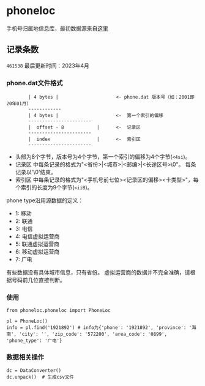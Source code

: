 # phoneloc
手机号归属地信息库，最初数据源来自[这里](https://github.com/xluohome/phonedata)

## 记录条数

`461538` 最后更新时间：2023年4月

### phone.dat文件格式

```
        | 4 bytes |                     <- phone.dat 版本号（如：2001即20年01月）
        ------------
        | 4 bytes |                     <-  第一个索引的偏移
        -----------------------
        |  offset - 8            |      <-  记录区
        -----------------------
        |  index                 |      <-  索引区
        -----------------------
```

* 头部为8个字节，版本号为4个字节，第一个索引的偏移为4个字节(`<4si`)。
* 记录区 中每条记录的格式为"<省份>|<城市>|<邮编>|<长途区号>\0"。 每条记录以'\0'结束。
* 索引区 中每条记录的格式为"<手机号前七位><记录区的偏移><卡类型>"，每个索引的长度为9个字节(`<iiB`)。

phone type沿用源数据的定义：

* 1: 移动
* 2: 联通
* 3: 电信
* 4: 电信虚拟运营商
* 5: 联通虚拟运营商
* 6: 移动虚拟运营商
* 7: 广电

有些数据没有具体城市信息，只有省份。
虚拟运营商的数据并不完全准确，请根据号码前几位直接判断。

### 使用

```
from phoneloc.phoneloc import PhoneLoc

pl = PhoneLoc()
info = pl.find('1921892') # info为{'phone': '1921892', 'province': '海南', 'city': '', 'zip_code': '572200', 'area_code': '0899', 'phone_type': '广电'}
```

### 数据相关操作

```
dc = DataConverter()
dc.unpack()  # 生成csv文件
```
